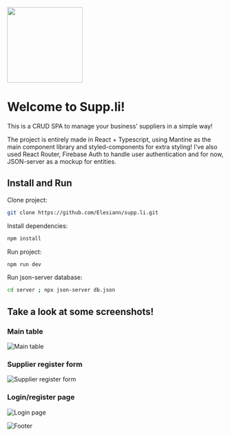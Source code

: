  <img src="https://github.com/user-attachments/assets/5263a746-1e09-44ca-8998-1fa9e3e94bfd" width="175"> 

<h1> Welcome to Supp.li! </h1>

This is a CRUD SPA to manage your business' suppliers in a simple way!

The project is entirely made in React + Typescript, using Mantine as the main component library and styled-components for extra styling!
I've also used React Router, Firebase Auth to handle user authentication and for now, JSON-server as a mockup for entities.

## Install and Run

Clone project:

```bash
git clone https://github.com/Elesiann/supp.li.git
```

Install dependencies:

```bash
npm install
```

Run project:

```bash
npm run dev
```


Run json-server database:

```bash
cd server ; npx json-server db.json
```

## Take a look at some screenshots!

### Main table
![Main table](https://github.com/user-attachments/assets/b2b6355b-90e9-4927-80c5-824164977668)

### Supplier register form
![Supplier register form](https://github.com/user-attachments/assets/4781c21b-3541-45e8-8922-9f3b428048f9)

### Login/register page
![Login page](https://github.com/user-attachments/assets/b8132196-4ef9-4533-b46d-d8980eb528f2)

![Footer](https://github.com/user-attachments/assets/c6380683-c4cd-4092-9941-68fe2ba8544d)
